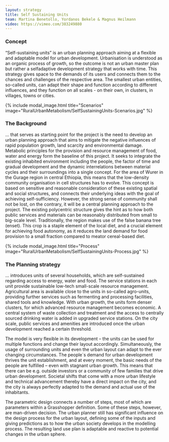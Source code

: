```yaml
---
layout: strategy
title: Self Sustaining Units
team: Martina Benetollo, Yordanos Bekele & Magnus Heilmann
video: https://vimeo.com/383249880
---
```


### Concept

“Self-sustaining units” is an urban planning approach aiming at a flexible and adaptable model for urban development. Urbanisation is understood as an organic process of growth, so the outcome is not an urban master plan but rather a selfadaptive development strategy that works with time. This strategy gives space to the demands of its users and connects them to the chances and challenges of the respective area. The smallest urban entities, so-called units, can adapt their shape and function according to different influences, and they function on all scales - on their own, in clusters, in villages, towns or cities.

{% include modal_image.html title="Scenarios" image="RuralUrbanMetabolism/SelfSustainingUnits-Scenarios.jpg" %}

### The Background
… that serves as starting point for the project is the need to develop an urban planning approach that aims to mitigate the negative influences of rapid population growth, land scarcity and environmental damage. Metabolic principles for the provision and resource management of food, water and energy form the baseline of this project. It seeks to integrate the existing inhabited environment including the people, the factor of time and gradual development and the dynamic interrelations between material cycles and their surroundings into a single concept. For the area of Wurer in the Gurage region in central Ethiopia, this means that the low-density community organisation in cell structures has to evolve. This concept is based on sensitive and reasonable consideration of these existing spatial and social structures, and connects their underlying ideas with the goal of achieving self-sufficiency. However, the strong sense of community shall not be lost, on the contrary, it will be a central planning approach to the project. The existing polycentric structure gives the hint as to how both public services and materials can be reasonably distributed from small to big-scale level. Traditionally, the region makes use of the false banana tree (enset). This crop is a staple element of the local diet, and a crucial element for achieving food autonomy, as it reduces the land demand for food provision to a small fraction compared to meator cereal-based diet.

{% include modal_image.html title="Process" image="RuralUrbanMetabolism/SelfSustainingUnits-Process.jpg" %}

### The Planning strategy
… introduces units of several households, which are self-sustained regarding access to energy, water and food. The service stations in each unit provide sustainable low-tech small-scale resource management. Agricultural area is available close to the units in so-called agro-units, providing further services such as fermenting and processing facilities, shared tools and knowledge. With urban growth, the units form denser clusters, for which advanced resource management becomes economic. A central system of waste collection and treatment and the access to centrally sourced drinking water is added in upgraded service stations. On the city scale, public services and amenities are introduced once the urban development reached a certain threshold.

The model is very flexible in its development – the units can be used for multiple functions and change their layout accordingly. Simultaneously, the usage of surrounding units and even the urban layout can adapt to the ever changing circumstances. The people´s demand for urban development thrives the unit establishment, and at every moment, the basic needs of the people are fulfilled – even with stagnant urban growth. This means that there can be e.g. outside investors or a community of few families that drive urban development. Societal shifts that come with a more urban lifestyle and technical advancement thereby have a direct impact on the city, and the city is always perfectly adapted to the demand and actual use of the inhabitants. 

The parametric design connects a number of steps, most of which are parameters within a Grasshopper definition. Some of these steps, however, are man-driven decision. The urban planner still has significant influence on the design process for the urban layout, defining some of the inputs and giving predictions as to how the urban society develops in the modelling process. The resulting land use plan is adaptable and reactive to potential changes in the urban sphere.